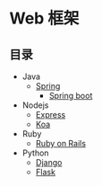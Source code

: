 # Web 框架

## 目录

* Java
  * [Spring](java/spring/README.md)
    * [Spring boot](java/spring/spring-boot/README.md)
* Nodejs
  * [Express](nodejs/express/README.md)
  * [Koa](nodejs/koa/README.md)
* Ruby
  * [Ruby on Rails](ruby/ruby-on-rails/README.md)
* Python
  * [Django](python/django/README.md)
  * [Flask](python/flask/README.md)